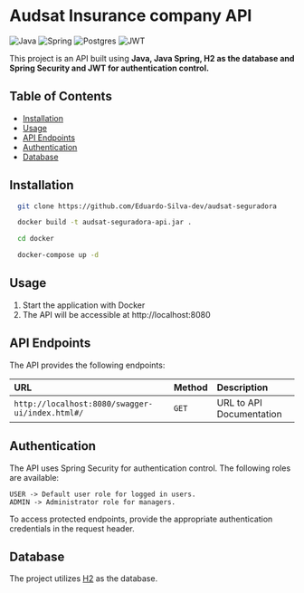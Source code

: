 # Audsat Insurance company API

![Java](https://img.shields.io/badge/java-%23ED8B00.svg?style=for-the-badge&logo=openjdk&logoColor=white)
![Spring](https://img.shields.io/badge/spring-%236DB33F.svg?style=for-the-badge&logo=spring&logoColor=white)
![Postgres](https://img.shields.io/badge/h2-%23316192.svg?style=for-the-badge&logo=h2&logoColor=white)
![JWT](https://img.shields.io/badge/JWT-black?style=for-the-badge&logo=JSON%20web%20tokens)

This project is an API built using **Java, Java Spring, H2 as the database and Spring Security and JWT for authentication control.**
## Table of Contents

- [Installation](#installation)
- [Usage](#usage)
- [API Endpoints](#api-endpoints)
- [Authentication](#authentication)
- [Database](#database)

## Installation

```bash
  git clone https://github.com/Eduardo-Silva-dev/audsat-seguradora

  docker build -t audsat-seguradora-api.jar .

  cd docker

  docker-compose up -d
```

## Usage

1. Start the application with Docker
2. The API will be accessible at http://localhost:8080


## API Endpoints
The API provides the following endpoints:

| URL   | Method       | Description                           |
| :---------- | :--------- | :---------------------------------- |
| `http://localhost:8080/swagger-ui/index.html#/` | `GET` | URL to API Documentation |

## Authentication
The API uses Spring Security for authentication control. The following roles are available:

```
USER -> Default user role for logged in users.
ADMIN -> Administrator role for managers.
```
To access protected endpoints, provide the appropriate authentication credentials in the request header.
## Database
The project utilizes [H2](https://www.h2database.com/html/main.html) as the database. 
